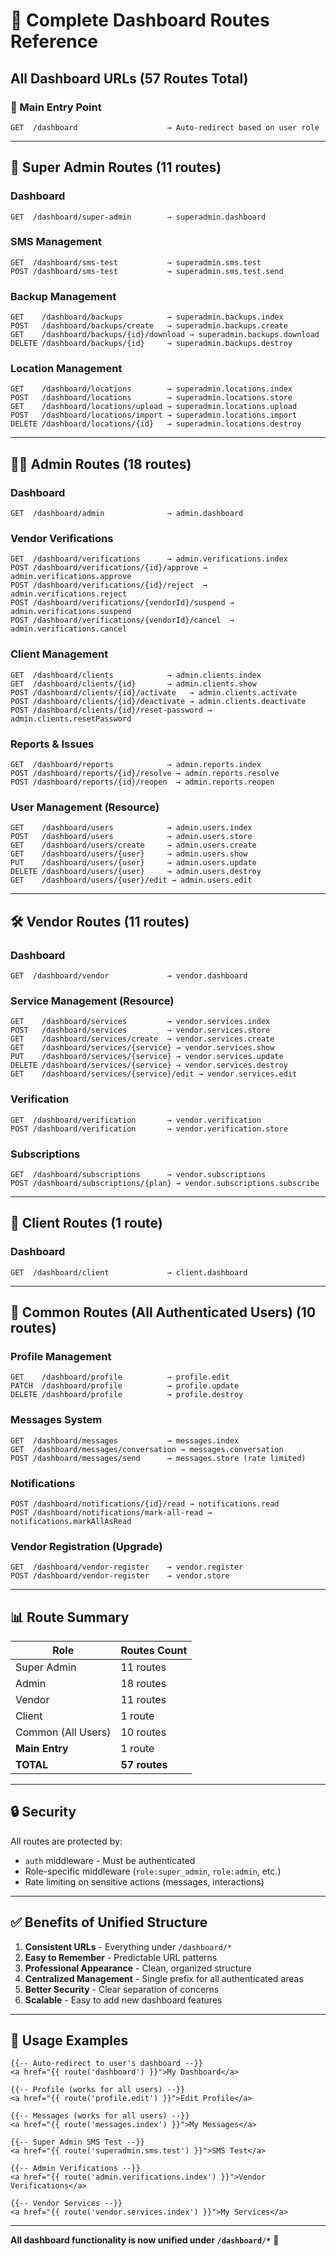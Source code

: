 # 📍 Complete Dashboard Routes Reference

## All Dashboard URLs (57 Routes Total)

### 🎯 Main Entry Point
```
GET  /dashboard                    → Auto-redirect based on user role
```

---

## 👑 Super Admin Routes (11 routes)

### Dashboard
```
GET  /dashboard/super-admin        → superadmin.dashboard
```

### SMS Management
```
GET  /dashboard/sms-test           → superadmin.sms.test
POST /dashboard/sms-test           → superadmin.sms.test.send
```

### Backup Management
```
GET    /dashboard/backups          → superadmin.backups.index
POST   /dashboard/backups/create   → superadmin.backups.create
GET    /dashboard/backups/{id}/download → superadmin.backups.download
DELETE /dashboard/backups/{id}     → superadmin.backups.destroy
```

### Location Management
```
GET    /dashboard/locations        → superadmin.locations.index
POST   /dashboard/locations        → superadmin.locations.store
GET    /dashboard/locations/upload → superadmin.locations.upload
POST   /dashboard/locations/import → superadmin.locations.import
DELETE /dashboard/locations/{id}   → superadmin.locations.destroy
```

---

## 👨‍💼 Admin Routes (18 routes)

### Dashboard
```
GET  /dashboard/admin              → admin.dashboard
```

### Vendor Verifications
```
GET  /dashboard/verifications      → admin.verifications.index
POST /dashboard/verifications/{id}/approve → admin.verifications.approve
POST /dashboard/verifications/{id}/reject  → admin.verifications.reject
POST /dashboard/verifications/{vendorId}/suspend → admin.verifications.suspend
POST /dashboard/verifications/{vendorId}/cancel  → admin.verifications.cancel
```

### Client Management
```
GET  /dashboard/clients            → admin.clients.index
GET  /dashboard/clients/{id}       → admin.clients.show
POST /dashboard/clients/{id}/activate   → admin.clients.activate
POST /dashboard/clients/{id}/deactivate → admin.clients.deactivate
POST /dashboard/clients/{id}/reset-password → admin.clients.resetPassword
```

### Reports & Issues
```
GET  /dashboard/reports            → admin.reports.index
POST /dashboard/reports/{id}/resolve → admin.reports.resolve
POST /dashboard/reports/{id}/reopen  → admin.reports.reopen
```

### User Management (Resource)
```
GET    /dashboard/users            → admin.users.index
POST   /dashboard/users            → admin.users.store
GET    /dashboard/users/create     → admin.users.create
GET    /dashboard/users/{user}     → admin.users.show
PUT    /dashboard/users/{user}     → admin.users.update
DELETE /dashboard/users/{user}     → admin.users.destroy
GET    /dashboard/users/{user}/edit → admin.users.edit
```

---

## 🛠️ Vendor Routes (11 routes)

### Dashboard
```
GET  /dashboard/vendor             → vendor.dashboard
```

### Service Management (Resource)
```
GET    /dashboard/services         → vendor.services.index
POST   /dashboard/services         → vendor.services.store
GET    /dashboard/services/create  → vendor.services.create
GET    /dashboard/services/{service} → vendor.services.show
PUT    /dashboard/services/{service} → vendor.services.update
DELETE /dashboard/services/{service} → vendor.services.destroy
GET    /dashboard/services/{service}/edit → vendor.services.edit
```

### Verification
```
GET  /dashboard/verification       → vendor.verification
POST /dashboard/verification       → vendor.verification.store
```

### Subscriptions
```
GET  /dashboard/subscriptions      → vendor.subscriptions
POST /dashboard/subscriptions/{plan} → vendor.subscriptions.subscribe
```

---

## 👤 Client Routes (1 route)

### Dashboard
```
GET  /dashboard/client             → client.dashboard
```

---

## 🔄 Common Routes (All Authenticated Users) (10 routes)

### Profile Management
```
GET    /dashboard/profile          → profile.edit
PATCH  /dashboard/profile          → profile.update
DELETE /dashboard/profile          → profile.destroy
```

### Messages System
```
GET  /dashboard/messages           → messages.index
GET  /dashboard/messages/conversation → messages.conversation
POST /dashboard/messages/send      → messages.store (rate limited)
```

### Notifications
```
POST /dashboard/notifications/{id}/read → notifications.read
POST /dashboard/notifications/mark-all-read → notifications.markAllAsRead
```

### Vendor Registration (Upgrade)
```
GET  /dashboard/vendor-register    → vendor.register
POST /dashboard/vendor-register    → vendor.store
```

---

## 📊 Route Summary

| Role | Routes Count |
|------|--------------|
| Super Admin | 11 routes |
| Admin | 18 routes |
| Vendor | 11 routes |
| Client | 1 route |
| Common (All Users) | 10 routes |
| **Main Entry** | 1 route |
| **TOTAL** | **57 routes** |

---

## 🔒 Security

All routes are protected by:
- `auth` middleware - Must be authenticated
- Role-specific middleware (`role:super_admin`, `role:admin`, etc.)
- Rate limiting on sensitive actions (messages, interactions)

---

## ✅ Benefits of Unified Structure

1. **Consistent URLs** - Everything under `/dashboard/*`
2. **Easy to Remember** - Predictable URL patterns
3. **Professional Appearance** - Clean, organized structure
4. **Centralized Management** - Single prefix for all authenticated areas
5. **Better Security** - Clear separation of concerns
6. **Scalable** - Easy to add new dashboard features

---

## 🎯 Usage Examples

```blade
{{-- Auto-redirect to user's dashboard --}}
<a href="{{ route('dashboard') }}">My Dashboard</a>

{{-- Profile (works for all users) --}}
<a href="{{ route('profile.edit') }}">Edit Profile</a>

{{-- Messages (works for all users) --}}
<a href="{{ route('messages.index') }}">My Messages</a>

{{-- Super Admin SMS Test --}}
<a href="{{ route('superadmin.sms.test') }}">SMS Test</a>

{{-- Admin Verifications --}}
<a href="{{ route('admin.verifications.index') }}">Vendor Verifications</a>

{{-- Vendor Services --}}
<a href="{{ route('vendor.services.index') }}">My Services</a>
```

---

**All dashboard functionality is now unified under `/dashboard/*`** 🎉

